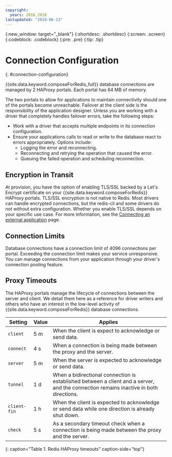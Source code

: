 ```yaml
---
copyright:
  years: 2016,2018
lastupdated: "2018-06-13"
---
```


{:new_window: target="_blank"}
{:shortdesc: .shortdesc}
{:screen: .screen}
{:codeblock: .codeblock}
{:pre: .pre}
{:tip: .tip}

# Connection Configuration
{: #connection-configuration}

{{site.data.keyword.composeForRedis_full}} database connections are managed by 2 HAProxy portals. Each portal has 64 MB of memory. 

The two portals to allow for applications to maintain connectivity should one of the portals become unreachable. Failover at the client side is the responsibility of the application designer. Unless you are working with a driver that completely handles failover errors, take the following steps:

* Work with a driver that accepts multiple endpoints in its connection configuration.
* Ensure your applications calls to read or write to the database react to errors appropriately. Options include:
  + Logging the error and reconnecting.
  + Reconnecting and retrying the operation that caused the error.
  + Queuing the failed operation and scheduling reconnection.

## Encryption in Transit

At provision, you have the option of enabling TLS/SSL backed by a Let's Encrypt certificate on your {{site.data.keyword.composeForRedis}} HAProxy portals. TLS/SSL encryption is not native to Redis. Most drivers can handle encrypted connections, but the redis-cli and some drivers do not without extra configuration. Whether you enable TLS/SSL depends on your specific use case. For more information, see the [Connecting an external application](./connecting-external.html) page.

## Connection Limits

Database connections have a connection limit of 4096 connections per portal. Exceeding the connection limit makes your service unresponsive. You can manage connections from your application through your driver's connection pooling feature.

## Proxy Timeouts

The HAProxy portals manage the lifecycle of connections between the server and client. We detail them here as a reference for driver writers and others who have an interest in the low-level activity of {{site.data.keyword.composeForRedis}} database connections.

Setting | Value | Applies
----------|-----------|-----------
`client` | 5 m | When the client is expect to acknowledge or send data.
`connect` | 4 s | When a connection is being made between the proxy and the server.
`server` | 5 m | When the server is expected to acknowledge or send data.
`tunnel` | 1 d | When a bidirectional connection is established between a client and a server, and the connection remains inactive in both directions.
`client-fin` | 1 h | When the client is expected to acknowledge or send data while one direction is already shut down.
`check` | 5 s | As a secondary timeout check when a connection is being made between the proxy and the server.
{: caption="Table 1. Redis HAProxy timeouts" caption-side="top"}




